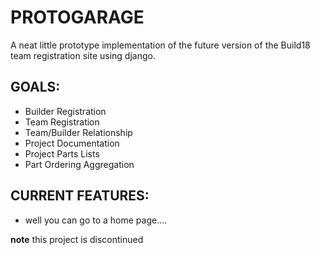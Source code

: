PROTOGARAGE
=======================

A neat little prototype implementation of the future version of the Build18
team registration site using django. 

## GOALS:
* Builder Registration
* Team Registration
* Team/Builder Relationship
* Project Documentation
* Project Parts Lists
* Part Ordering Aggregation

## CURRENT FEATURES:
* well you can go to a home page....


**note** this project is discontinued
